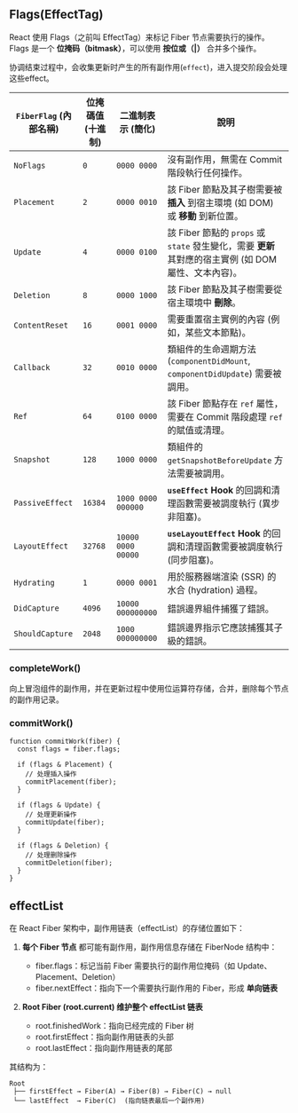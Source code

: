 ## Flags(EffectTag)
React 使用 Flags（之前叫 EffectTag）来标记 Fiber 节点需要执行的操作。Flags 是一个 **位掩码（bitmask）**，可以使用 **按位或（|）** 合并多个操作。

协调结束过程中，会收集更新时产生的所有副作用(`effect`)，进入提交阶段会处理这些effect。

|`FiberFlag` (內部名稱)|位掩碼值 (十進制)|二進制表示 (簡化)|說明|
|---|---|---|---|
|`NoFlags`|`0`|`0000 0000`|沒有副作用，無需在 Commit 階段執行任何操作。|
|`Placement`|`2`|`0000 0010`|該 Fiber 節點及其子樹需要被 **插入** 到宿主環境 (如 DOM) 或 **移動** 到新位置。|
|`Update`|`4`|`0000 0100`|該 Fiber 節點的 `props` 或 `state` 發生變化，需要 **更新** 其對應的宿主實例 (如 DOM 屬性、文本內容)。|
|`Deletion`|`8`|`0000 1000`|該 Fiber 節點及其子樹需要從宿主環境中 **刪除**。|
|`ContentReset`|`16`|`0001 0000`|需要重置宿主實例的內容 (例如，某些文本節點)。|
|`Callback`|`32`|`0010 0000`|類組件的生命週期方法 (`componentDidMount`, `componentDidUpdate`) 需要被調用。|
|`Ref`|`64`|`0100 0000`|該 Fiber 節點存在 `ref` 屬性，需要在 Commit 階段處理 `ref` 的賦值或清理。|
|`Snapshot`|`128`|`1000 0000`|類組件的 `getSnapshotBeforeUpdate` 方法需要被調用。|
|`PassiveEffect`|`16384`|`1000 0000 000000`|**`useEffect` Hook** 的回調和清理函數需要被調度執行 (異步非阻塞)。|
|`LayoutEffect`|`32768`|`10000 0000 00000`|**`useLayoutEffect` Hook** 的回調和清理函數需要被調度執行 (同步阻塞)。|
|`Hydrating`|`1`|`0000 0001`|用於服務器端渲染 (SSR) 的水合 (hydration) 過程。|
|`DidCapture`|`4096`|`10000 000000000`|錯誤邊界組件捕獲了錯誤。|
|`ShouldCapture`|`2048`|`1000 000000000`|錯誤邊界指示它應該捕獲其子級的錯誤。|

### completeWork() 
向上冒泡组件的副作用，并在更新过程中使用位运算符存储，合并，删除每个节点的副作用记录。
### commitWork()
```tsx
function commitWork(fiber) {
  const flags = fiber.flags;

  if (flags & Placement) {
    // 处理插入操作
    commitPlacement(fiber);
  }
  
  if (flags & Update) {
    // 处理更新操作
    commitUpdate(fiber);
  }
  
  if (flags & Deletion) {
    // 处理删除操作
    commitDeletion(fiber);
  }
}
```

## effectList
在 React Fiber 架构中，副作用链表（effectList）的存储位置如下：

1. **每个 Fiber 节点** 都可能有副作用，副作用信息存储在 FiberNode 结构中：
	- fiber.flags：标记当前 Fiber 需要执行的副作用位掩码（如 Update、Placement、Deletion）
	- fiber.nextEffect：指向下一个需要执行副作用的 Fiber，形成 **单向链表**

2. **Root Fiber (root.current) 维护整个 effectList 链表**
	- root.finishedWork：指向已经完成的 Fiber 树
	- root.firstEffect：指向副作用链表的头部
	- root.lastEffect：指向副作用链表的尾部

其结构为：
```tsx
Root
 ├── firstEffect → Fiber(A) → Fiber(B) → Fiber(C) → null
 └── lastEffect  → Fiber(C)  (指向链表最后一个副作用)
```